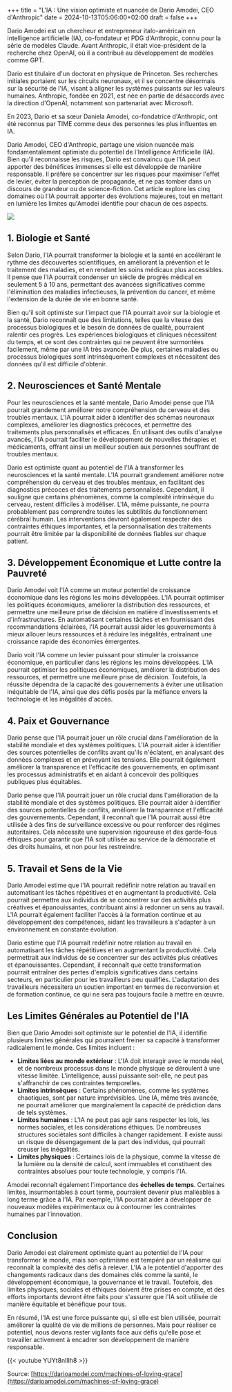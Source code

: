 +++
title = "L'IA : Une vision optimiste et nuancée de Dario Amodei, CEO d'Anthropic"
date = 2024-10-13T05:06:00+02:00
draft = false
+++


Dario Amodei est un chercheur et entrepreneur italo-américain en intelligence artificielle (IA), co-fondateur et PDG d'Anthropic, connu pour la série de modèles Claude. Avant Anthropic, il était vice-président de la recherche chez OpenAI, où il a contribué au développement de modèles comme GPT.

Dario est titulaire d'un doctorat en physique de Princeton. Ses recherches initiales portaient sur les circuits neuronaux, et il se concentre désormais sur la sécurité de l'IA, visant à aligner les systèmes puissants sur les valeurs humaines. Anthropic, fondée en 2021, est née en partie de désaccords avec la direction d'OpenAI, notamment son partenariat avec Microsoft.

En 2023, Dario et sa sœur Daniela Amodei, co-fondatrice d'Anthropic, ont été reconnus par TIME comme deux des personnes les plus influentes en IA.

Dario Amodei, CEO d'Anthropic, partage une vision nuancée mais fondamentalement optimiste du potentiel de l'Intelligence Artificielle (IA). Bien qu'il reconnaisse les risques, Dario est convaincu que l'IA peut apporter des bénéfices immenses si elle est développée de manière responsable. Il préfère se concentrer sur les risques pour maximiser l'effet de levier, éviter la perception de propagande, et ne pas tomber dans un discours de grandeur ou de science-fiction. Cet article explore les cinq domaines où l'IA pourrait apporter des évolutions majeures, tout en mettant en lumière les limites qu'Amodei identifie pour chacun de ces aspects.

![](../images/dario.jpeg#center)


## 1. Biologie et Santé

Selon Dario, l'IA pourrait transformer la biologie et la santé en accélérant le rythme des découvertes scientifiques, en améliorant la prévention et le traitement des maladies, et en rendant les soins médicaux plus accessibles. Il pense que l'IA pourrait condenser un siècle de progrès médical en seulement 5 à 10 ans, permettant des avancées significatives comme l'élimination des maladies infectieuses, la prévention du cancer, et même l'extension de la durée de vie en bonne santé.

Bien qu'il soit optimiste sur l'impact que l'IA pourrait avoir sur la biologie et la santé, Dario reconnaît que des limitations, telles que la vitesse des processus biologiques et le besoin de données de qualité, pourraient ralentir ces progrès. Les expériences biologiques et cliniques nécessitent du temps, et ce sont des contraintes qui ne peuvent être surmontées facilement, même par une IA très avancée. De plus, certaines maladies ou processus biologiques sont intrinsèquement complexes et nécessitent des données qu'il est difficile d'obtenir.

## 2. Neurosciences et Santé Mentale

Pour les neurosciences et la santé mentale, Dario Amodei pense que l'IA pourrait grandement améliorer notre compréhension du cerveau et des troubles mentaux. L'IA pourrait aider à identifier des schémas neuronaux complexes, améliorer les diagnostics précoces, et permettre des traitements plus personnalisés et efficaces. En utilisant des outils d'analyse avancés, l'IA pourrait faciliter le développement de nouvelles thérapies et médicaments, offrant ainsi un meilleur soutien aux personnes souffrant de troubles mentaux.

Dario est optimiste quant au potentiel de l'IA à transformer les neurosciences et la santé mentale. L'IA pourrait grandement améliorer notre compréhension du cerveau et des troubles mentaux, en facilitant des diagnostics précoces et des traitements personnalisés. Cependant, il souligne que certains phénomènes, comme la complexité intrinsèque du cerveau, restent difficiles à modéliser. L'IA, même puissante, ne pourra probablement pas comprendre toutes les subtilités du fonctionnement cérébral humain. Les interventions devront également respecter des contraintes éthiques importantes, et la personnalisation des traitements pourrait être limitée par la disponibilité de données fiables sur chaque patient.

## 3. Développement Économique et Lutte contre la Pauvreté

Dario Amodei voit l'IA comme un moteur potentiel de croissance économique dans les régions les moins développées. L'IA pourrait optimiser les politiques économiques, améliorer la distribution des ressources, et permettre une meilleure prise de décision en matière d'investissements et d'infrastructures. En automatisant certaines tâches et en fournissant des recommandations éclairées, l'IA pourrait aussi aider les gouvernements à mieux allouer leurs ressources et à réduire les inégalités, entraînant une croissance rapide des économies émergentes.

Dario voit l'IA comme un levier puissant pour stimuler la croissance économique, en particulier dans les régions les moins développées. L'IA pourrait optimiser les politiques économiques, améliorer la distribution des ressources, et permettre une meilleure prise de décision. Toutefois, la réussite dépendra de la capacité des gouvernements à éviter une utilisation inéquitable de l'IA, ainsi que des défis posés par la méfiance envers la technologie et les inégalités d'accès.

## 4. Paix et Gouvernance

Dario pense que l'IA pourrait jouer un rôle crucial dans l'amélioration de la stabilité mondiale et des systèmes politiques. L'IA pourrait aider à identifier des sources potentielles de conflits avant qu'ils n'éclatent, en analysant des données complexes et en prévoyant les tensions. Elle pourrait également améliorer la transparence et l'efficacité des gouvernements, en optimisant les processus administratifs et en aidant à concevoir des politiques publiques plus équitables.

Dario pense que l'IA pourrait jouer un rôle crucial dans l'amélioration de la stabilité mondiale et des systèmes politiques. Elle pourrait aider à identifier des sources potentielles de conflits, améliorer la transparence et l'efficacité des gouvernements. Cependant, il reconnaît que l'IA pourrait aussi être utilisée à des fins de surveillance excessive ou pour renforcer des régimes autoritaires. Cela nécessite une supervision rigoureuse et des garde-fous éthiques pour garantir que l'IA soit utilisée au service de la démocratie et des droits humains, et non pour les restreindre.

## 5. Travail et Sens de la Vie

Dario Amodei estime que l'IA pourrait redéfinir notre relation au travail en automatisant les tâches répétitives et en augmentant la productivité. Cela pourrait permettre aux individus de se concentrer sur des activités plus créatives et épanouissantes, contribuant ainsi à redonner un sens au travail. L'IA pourrait également faciliter l'accès à la formation continue et au développement des compétences, aidant les travailleurs à s'adapter à un environnement en constante évolution.

Dario estime que l'IA pourrait redéfinir notre relation au travail en automatisant les tâches répétitives et en augmentant la productivité. Cela permettrait aux individus de se concentrer sur des activités plus créatives et épanouissantes. Cependant, il reconnaît que cette transformation pourrait entraîner des pertes d'emplois significatives dans certains secteurs, en particulier pour les travailleurs peu qualifiés. L'adaptation des travailleurs nécessitera un soutien important en termes de reconversion et de formation continue, ce qui ne sera pas toujours facile à mettre en œuvre.

## Les Limites Générales au Potentiel de l'IA

Bien que Dario Amodei soit optimiste sur le potentiel de l'IA, il identifie plusieurs limites générales qui pourraient freiner sa capacité à transformer radicalement le monde. Ces limites incluent :

- **Limites liées au monde extérieur** : L'IA doit interagir avec le monde réel, et de nombreux processus dans le monde physique se déroulent à une vitesse limitée. L'intelligence, aussi puissante soit-elle, ne peut pas s'affranchir de ces contraintes temporelles.
- **Limites intrinsèques** : Certains phénomènes, comme les systèmes chaotiques, sont par nature imprévisibles. Une IA, même très avancée, ne pourrait améliorer que marginalement la capacité de prédiction dans de tels systèmes.
- **Limites humaines** : L'IA ne peut pas agir sans respecter les lois, les normes sociales, et les considérations éthiques. De nombreuses structures sociétales sont difficiles à changer rapidement. Il existe aussi un risque de désengagement de la part des individus, qui pourrait creuser les inégalités.
- **Limites physiques** : Certaines lois de la physique, comme la vitesse de la lumière ou la densité de calcul, sont immuables et constituent des contraintes absolues pour toute technologie, y compris l'IA.

Amodei reconnaît également l'importance des **échelles de temps**. Certaines limites, insurmontables à court terme, pourraient devenir plus malléables à long terme grâce à l'IA. Par exemple, l'IA pourrait aider à développer de nouveaux modèles expérimentaux ou à contourner les contraintes humaines par l'innovation.

## Conclusion

Dario Amodei est clairement optimiste quant au potentiel de l'IA pour transformer le monde, mais son optimisme est tempéré par un réalisme qui reconnaît la complexité des défis à relever. L'IA a le potentiel d'apporter des changements radicaux dans des domaines clés comme la santé, le développement économique, la gouvernance et le travail. Toutefois, des limites physiques, sociales et éthiques doivent être prises en compte, et des efforts importants devront être faits pour s'assurer que l'IA soit utilisée de manière équitable et bénéfique pour tous.

En résumé, l'IA est une force puissante qui, si elle est bien utilisée, pourrait améliorer la qualité de vie de millions de personnes. Mais pour réaliser ce potentiel, nous devons rester vigilants face aux défis qu'elle pose et travailler activement à encadrer son développement de manière responsable.

{{< youtube YUYt8nllIh8 >}}

Source: [https://darioamodei.com/machines-of-loving-grace](https://darioamodei.com/machines-of-loving-grace)